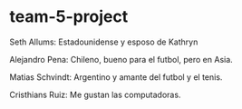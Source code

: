 # team-5-project

Seth Allums: Estadounidense y esposo de Kathryn

Alejandro Pena: Chileno, bueno para el futbol, pero en Asia.

Matias Schvindt: Argentino y amante del futbol y el tenis.

Cristhians Ruiz: Me gustan las computadoras.



